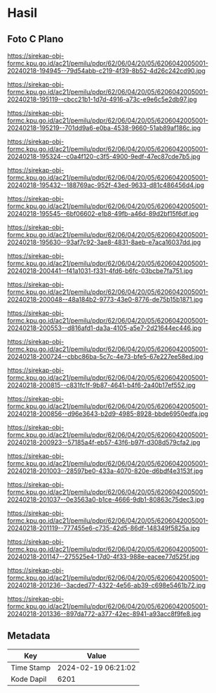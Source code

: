 # Hasil

## Foto C Plano

https://sirekap-obj-formc.kpu.go.id/ac21/pemilu/pdpr/62/06/04/20/05/6206042005001-20240218-194945--79d54abb-c219-4f39-8b52-4d26c242cd90.jpg

https://sirekap-obj-formc.kpu.go.id/ac21/pemilu/pdpr/62/06/04/20/05/6206042005001-20240218-195119--cbcc21b1-1d7d-4916-a73c-e9e6c5e2db97.jpg

https://sirekap-obj-formc.kpu.go.id/ac21/pemilu/pdpr/62/06/04/20/05/6206042005001-20240218-195219--701dd9a6-e0ba-4538-9660-51ab89af186c.jpg

https://sirekap-obj-formc.kpu.go.id/ac21/pemilu/pdpr/62/06/04/20/05/6206042005001-20240218-195324--c0a4f120-c3f5-4900-9edf-47ec87cde7b5.jpg

https://sirekap-obj-formc.kpu.go.id/ac21/pemilu/pdpr/62/06/04/20/05/6206042005001-20240218-195432--188769ac-952f-43ed-9633-d81c486456d4.jpg

https://sirekap-obj-formc.kpu.go.id/ac21/pemilu/pdpr/62/06/04/20/05/6206042005001-20240218-195545--6bf06602-e1b8-49fb-a46d-89d2bf15f6df.jpg

https://sirekap-obj-formc.kpu.go.id/ac21/pemilu/pdpr/62/06/04/20/05/6206042005001-20240218-195630--93af7c92-3ae8-4831-8aeb-e7aca16037dd.jpg

https://sirekap-obj-formc.kpu.go.id/ac21/pemilu/pdpr/62/06/04/20/05/6206042005001-20240218-200441--f41a1031-f331-4fd6-b6fc-03bcbe7fa751.jpg

https://sirekap-obj-formc.kpu.go.id/ac21/pemilu/pdpr/62/06/04/20/05/6206042005001-20240218-200048--48a184b2-9773-43e0-8776-de75b15b1871.jpg

https://sirekap-obj-formc.kpu.go.id/ac21/pemilu/pdpr/62/06/04/20/05/6206042005001-20240218-200553--d816afd1-da3a-4105-a5e7-2d21644ec446.jpg

https://sirekap-obj-formc.kpu.go.id/ac21/pemilu/pdpr/62/06/04/20/05/6206042005001-20240218-200724--cbbc86ba-5c7c-4e73-bfe5-67e227ee58ed.jpg

https://sirekap-obj-formc.kpu.go.id/ac21/pemilu/pdpr/62/06/04/20/05/6206042005001-20240218-200815--c831fc1f-9b87-4641-b4f6-2a40b17ef552.jpg

https://sirekap-obj-formc.kpu.go.id/ac21/pemilu/pdpr/62/06/04/20/05/6206042005001-20240218-200856--d96e3643-b2d9-4985-8928-bbde6950edfa.jpg

https://sirekap-obj-formc.kpu.go.id/ac21/pemilu/pdpr/62/06/04/20/05/6206042005001-20240218-200923--57185a4f-eb57-43f6-b97f-d308d579cfa2.jpg

https://sirekap-obj-formc.kpu.go.id/ac21/pemilu/pdpr/62/06/04/20/05/6206042005001-20240218-201003--28597be0-433a-4070-820e-d6bdf4e3153f.jpg

https://sirekap-obj-formc.kpu.go.id/ac21/pemilu/pdpr/62/06/04/20/05/6206042005001-20240218-201037--0e3563a0-b1ce-4666-9db1-80863c75dec3.jpg

https://sirekap-obj-formc.kpu.go.id/ac21/pemilu/pdpr/62/06/04/20/05/6206042005001-20240218-201119--777455e6-c735-42d5-86df-148349f5825a.jpg

https://sirekap-obj-formc.kpu.go.id/ac21/pemilu/pdpr/62/06/04/20/05/6206042005001-20240218-201147--275525e4-17d0-4f33-988e-eacee77d525f.jpg

https://sirekap-obj-formc.kpu.go.id/ac21/pemilu/pdpr/62/06/04/20/05/6206042005001-20240218-201236--3acded77-4322-4e56-ab39-c698e5461b72.jpg

https://sirekap-obj-formc.kpu.go.id/ac21/pemilu/pdpr/62/06/04/20/05/6206042005001-20240218-201336--897da772-a377-42ec-8941-a93acc8f9fe8.jpg


## Metadata

| Key        | Value               |
| ---------- | ------------------- |
| Time Stamp | 2024-02-19 06:21:02 |
| Kode Dapil | 6201                |



